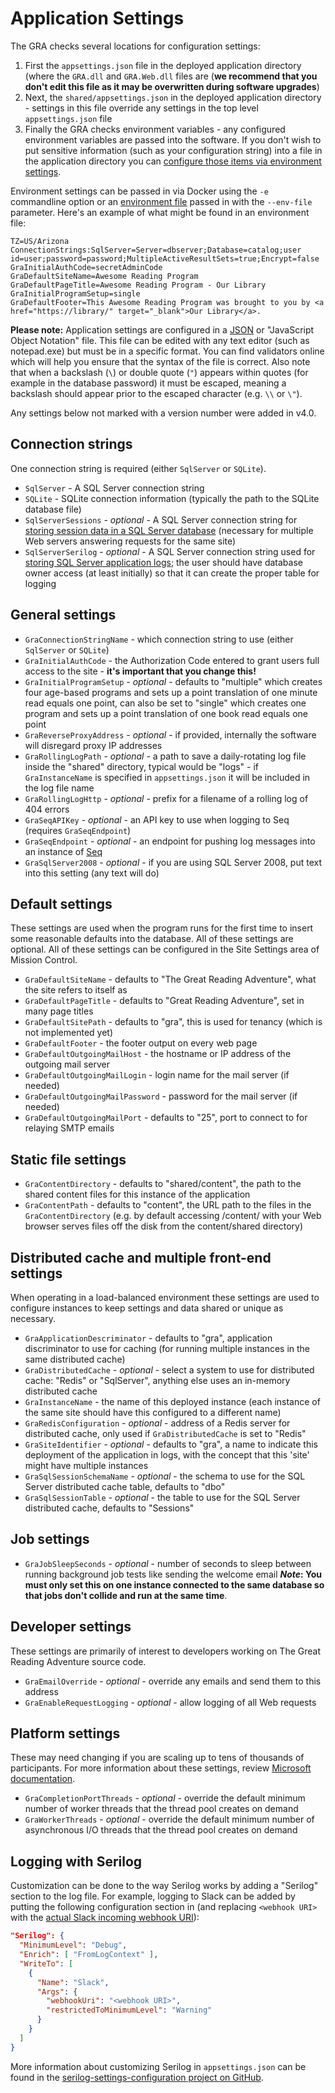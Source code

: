 # Application Settings

The GRA checks several locations for configuration settings:

1. First the `appsettings.json` file in the deployed application directory (where the `GRA.dll` and `GRA.Web.dll` files are (**we recommend that you don't edit this file as it may be overwritten during software upgrades**)
2. Next, the `shared/appsettings.json` in the deployed application directory - settings in this file override any settings in the top level `appsettings.json` file
3. Finally the GRA checks environment variables - any configured environment variables are passed into the software. If you don't wish to put sensitive information (such as your configuration string) into a file in the application directory you can [configure those items via environment settings](https://docs.microsoft.com/en-us/aspnet/core/fundamentals/configuration/#environment-variables-configuration-provider).

Environment settings can be passed in via Docker using the `-e` commandline option or an [environment file](https://docs.docker.com/engine/reference/commandline/run/#set-environment-variables--e---env---env-file) passed in with the `--env-file` parameter. Here's an example of what might be found in an environment file:

```
TZ=US/Arizona
ConnectionStrings:SqlServer=Server=dbserver;Database=catalog;user id=user;password=password;MultipleActiveResultSets=true;Encrypt=false
GraInitialAuthCode=secretAdminCode
GraDefaultSiteName=Awesome Reading Program
GraDefaultPageTitle=Awesome Reading Program - Our Library
GraInitialProgramSetup=single
GraDefaultFooter=This Awesome Reading Program was brought to you by <a href="https://library/" target="_blank">Our Library</a>.
```

**Please note:** Application settings are configured in a [JSON](https://json.org/example.html) or "JavaScript Object Notation" file. This file can be edited with any text editor (such as notepad.exe) but must be in a specific format. You can find validators online which will help you ensure that the syntax of the file is correct. Also note that when a backslash (`\`) or double quote (`"`) appears within quotes (for example in the database password) it must be escaped, meaning a backslash should appear prior to the escaped character (e.g. `\\` or `\"`).

Any settings below not marked with a version number were added in v4.0.

## Connection strings

One connection string is required (either `SqlServer` or `SQLite`).

- `SqlServer` - A SQL Server connection string
- `SQLite` - SQLite connection information (typically the path to the SQLite database file)
- `SqlServerSessions` - _optional_ - A SQL Server connection string for [storing session data in a SQL Server database](https://docs.microsoft.com/en-us/aspnet/core/performance/caching/distributed#using-a-sql-server-distributed-cache) (necessary for multiple Web servers answering requests for the same site)
- `SqlServerSerilog` - _optional_ - A SQL Server connection string used for [storing SQL Server application logs](https://github.com/serilog/serilog-sinks-mssqlserver); the user should have database owner access (at least initially) so that it can create the proper table for logging

## General settings

- `GraConnectionStringName` - which connection string to use (either `SqlServer` or `SQLite`)
- `GraInitialAuthCode` - the Authorization Code entered to grant users full access to the site - **it's important that you change this!**
- `GraInitialProgramSetup` - _optional_ - defaults to "multiple" which creates four age-based programs and sets up a point translation of one minute read equals one point, can also be set to "single" which creates one program and sets up a point translation of one book read equals one point
- `GraReverseProxyAddress` - _optional_ - if provided, internally the software will disregard proxy IP addresses
- `GraRollingLogPath` - _optional_ - a path to save a daily-rotating log file inside the "shared" directory, typical would be "logs" - if `GraInstanceName` is specified in `appsettings.json` it will be included in the log file name
- `GraRollingLogHttp` - _optional_ - prefix for a filename of a rolling log of 404 errors
- `GraSeqAPIKey` - _optional_ - an API key to use when logging to Seq (requires `GraSeqEndpoint`)
- `GraSeqEndpoint` - _optional_ - an endpoint for pushing log messages into an instance of [Seq](https://datalust.co/seq)
- `GraSqlServer2008` - _optional_ - if you are using SQL Server 2008, put text into this setting (any text will do)

## Default settings

These settings are used when the program runs for the first time to insert some reasonable defaults into the database. All of these settings are optional. All of these settings can be configured in the Site Settings area of Mission Control.

- `GraDefaultSiteName` - defaults to "The Great Reading Adventure", what the site refers to itself as
- `GraDefaultPageTitle` - defaults to "Great Reading Adventure", set in many page titles
- `GraDefaultSitePath` - defaults to "gra", this is used for tenancy (which is not implemented yet)
- `GraDefaultFooter` - the footer output on every web page
- `GraDefaultOutgoingMailHost` - the hostname or IP address of the outgoing mail server
- `GraDefaultOutgoingMailLogin` - login name for the mail server (if needed)
- `GraDefaultOutgoingMailPassword` - password for the mail server (if needed)
- `GraDefaultOutgoingMailPort` - defaults to "25", port to connect to for relaying SMTP emails

## Static file settings

- `GraContentDirectory` - defaults to "shared/content", the path to the shared content files for this instance of the application
- `GraContentPath` - defaults to "content", the URL path to the files in the `GraContentDirectory` (e.g. by default accessing /content/ with your Web browser serves files off the disk from the content/shared directory)

## Distributed cache and multiple front-end settings

When operating in a load-balanced environment these settings are used to configure instances to keep settings and data shared or unique as necessary.

- `GraApplicationDescriminator` - defaults to "gra", application discriminator to use for caching (for running multiple instances in the same distributed cache)
- `GraDistributedCache` - _optional_ - select a system to use for distributed cache: "Redis" or "SqlServer", anything else uses an in-memory distributed cache
- `GraInstanceName` - the name of this deployed instance (each instance of the same site should have this configured to a different name)
- `GraRedisConfiguration` - _optional_ - address of a Redis server for distributed cache, only used if `GraDistributedCache` is set to "Redis"
- `GraSiteIdentifier` - _optional_ - defaults to "gra", a name to indicate this deployment of the application in logs, with the concept that this 'site' might have multiple instances
- `GraSqlSessionSchemaName` - _optional_ - the schema to use for the SQL Server distributed cache table, defaults to "dbo"
- `GraSqlSessionTable` - _optional_ - the table to use for the SQL Server distributed cache, defaults to "Sessions"

## Job settings

- `GraJobSleepSeconds` - _optional_ - number of seconds to sleep between running background job tests like sending the welcome email **_Note_: You must only set this on one instance connected to the same database so that jobs don't collide and run at the same time**.

## Developer settings

These settings are primarily of interest to developers working on The Great Reading Adventure source code.

- `GraEmailOverride` - _optional_ - override any emails and send them to this address
- `GraEnableRequestLogging` - _optional_ - allow logging of all Web requests

## Platform settings

These may need changing if you are scaling up to tens of thousands of participants. For more information about these settings, review [Microsoft documentation](https://learn.microsoft.com/en-us/dotnet/api/system.threading.threadpool.setminthreads).

- `GraCompletionPortThreads` - _optional_ - override the default minimum number of worker threads that the thread pool creates on demand
- `GraWorkerThreads` - _optional_ - override the default minimum number of asynchronous I/O threads that the thread pool creates on demand

## Logging with Serilog

Customization can be done to the way Serilog works by adding a "Serilog" section to the log file. For example, logging to Slack can be added by putting the following configuration section in (and replacing `<webhook URI>` with the [actual Slack incoming webhook URI](https://my.slack.com/services/new/incoming-webhook/)):

```json
"Serilog": {
  "MinimumLevel": "Debug",
  "Enrich": [ "FromLogContext" ],
  "WriteTo": [
    {
      "Name": "Slack",
      "Args": {
        "webhookUri": "<webhook URI>",
        "restrictedToMinimumLevel": "Warning"
      }
    }
  ]
}
```

More information about customizing Serilog in `appsettings.json` can be found in the [serilog-settings-configuration project on GitHub](https://github.com/serilog/serilog-settings-configuration).
